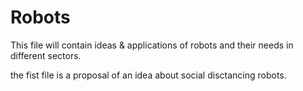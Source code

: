 # Robots
This file will contain ideas & applications of robots and their needs in different sectors.

the fist file is a proposal of an idea about social disctancing robots.
